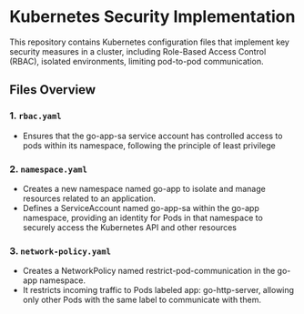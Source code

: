 # Kubernetes Security Implementation

This repository contains Kubernetes configuration files that implement key security measures in a cluster, including Role-Based Access Control (RBAC), isolated environments, limiting pod-to-pod communication.

## Files Overview

### 1. `rbac.yaml`

- Ensures that the go-app-sa service account has controlled access to pods within its namespace, following the principle of least privilege

### 2. `namespace.yaml`

- Creates a new namespace named go-app to isolate and manage resources related to an application.
- Defines a ServiceAccount named go-app-sa within the go-app namespace, providing an identity for Pods in that namespace to securely access the Kubernetes API and other resources

### 3. `network-policy.yaml`

- Creates a NetworkPolicy named restrict-pod-communication in the go-app namespace.
- It restricts incoming traffic to Pods labeled app: go-http-server, allowing only other Pods with the same label to communicate with them.




